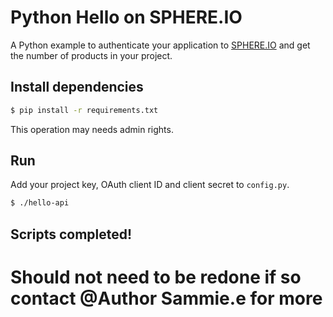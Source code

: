 Python Hello on SPHERE.IO
=======================

A Python example to authenticate your application to [SPHERE.IO](http://sphere.io) and get the number of products in your project.

## Install dependencies

```bash
$ pip install -r requirements.txt
```

This operation may needs admin rights.

## Run

Add your project key, OAuth client ID and client secret to `config.py`.

```bash
$ ./hello-api
```



## Scripts completed! 
# Should not need to be redone if so contact @Author Sammie.e for more
